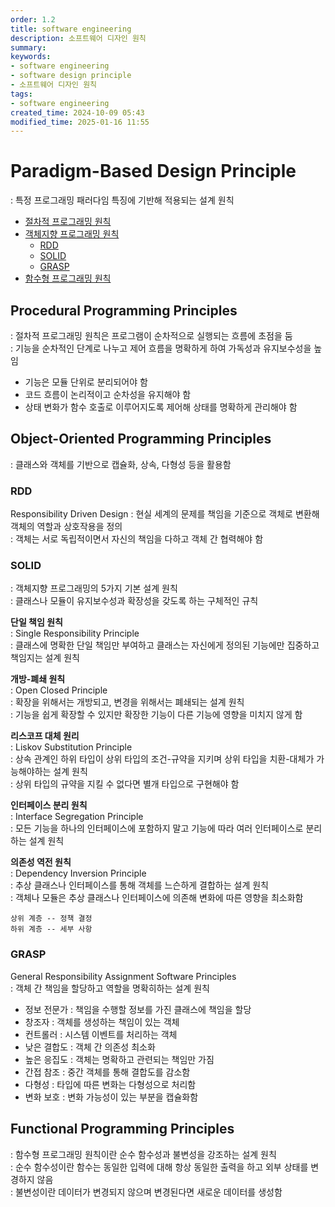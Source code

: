 ```yaml
---
order: 1.2
title: software engineering
description: 소프트웨어 디자인 원칙
summary:
keywords:
- software engineering
- software design principle
- 소프트웨어 디자인 원칙
tags:
- software engineering
created_time: 2024-10-09 05:43
modified_time: 2025-01-16 11:55
---
```


# Paradigm-Based Design Principle
: 특정 프로그래밍 패러다임 특징에 기반해 적용되는 설계 원칙  

- [절차적 프로그래밍 원칙](#procedural-programming-principles)
- [객체지향 프로그래밍 원칙](#object-oriented-programming-principles)
  - [RDD](#rdd)
  - [SOLID](#solid)
  - [GRASP](#grasp)
- [함수형 프로그래밍 원칙](#functional-programming-principles)



## Procedural Programming Principles
: 절차적 프로그래밍 원칙은 프로그램이 순차적으로 실행되는 흐름에 초점을 둠  
: 기능을 순차적인 단계로 나누고 제어 흐름을 명확하게 하여 가독성과 유지보수성을 높임  

- 기능은 모듈 단위로 분리되어야 함
- 코드 흐름이 논리적이고 순차성을 유지해야 함
- 상태 변화가 함수 호출로 이루어지도록 제어해 상태를 명확하게 관리해야 함 



## Object-Oriented Programming Principles
: 클래스와 객체를 기반으로 캡슐화, 상속, 다형성 등을 활용함  


### RDD
Responsibility Driven Design
: 현실 세계의 문제를 책임을 기준으로 객체로 변환해 객체의 역할과 상호작용을 정의  
: 객체는 서로 독립적이면서 자신의 책임을 다하고 객체 간 협력해야 함  



### SOLID
: 객체지향 프로그래밍의 5가지 기본 설계 원칙  
: 클래스나 모듈이 유지보수성과 확장성을 갖도록 하는 구체적인 규칙


**단일 책임 원칙**  
: Single Responsibility Principle  
: 클래스에 명확한 단일 책임만 부여하고 클래스는 자신에게 정의된 기능에만 집중하고 책임지는 설계 원칙  


**개방-폐쇄 원칙**  
: Open Closed Principle  
: 확장을 위해서는 개방되고, 변경을 위해서는 폐쇄되는 설계 원칙  
: 기능을 쉽게 확장할 수 있지만 확장한 기능이 다른 기능에 영향을 미치지 않게 함  


**리스코프 대체 원리**  
: Liskov Substitution Principle   
: 상속 관계인 하위 타입이 상위 타입의 조건-규약을 지키며 상위 타입을 치환-대체가 가능해야하는 설계 원칙     
: 상위 타입의 규약을 지킬 수 없다면 별개 타입으로 구현해야 함   


**인터페이스 분리 원칙**  
: Interface Segregation Principle  
: 모든 기능을 하나의 인터페이스에 포함하지 말고 기능에 따라 여러 인터페이스로 분리하는 설계 원칙   


**의존성 역전 원칙**  
: Dependency Inversion Principle  
: 추상 클래스나 인터페이스를 통해 객체를 느슨하게 결합하는 설계 원칙  
: 객체나 모듈은 추상 클래스나 인터페이스에 의존해 변화에 따른 영향을 최소화함  

```
상위 계층 -- 정책 결정
하위 계층 -- 세부 사항  
```



### GRASP
General Responsibility Assignment Software Principles  
: 객체 간 책임을 할당하고 역할을 명확히하는 설계 원칙 

- 정보 전문가 : 책임을 수행할 정보를 가진 클래스에 책임을 할당
- 창조자 : 객체를 생성하는 책임이 있는 객체
- 컨트롤러 : 시스템 이벤트를 처리하는 객체
- 낮은 결합도 : 객체 간 의존성 최소화
- 높은 응집도 : 객체는 명확하고 관련되는 책임만 가짐
- 간접 참조 : 중간 객체를 통해 결합도를 감소함
- 다형성 : 타입에 따른 변화는 다형성으로 처리함
- 변화 보호 : 변화 가능성이 있는 부분을 캡슐화함



## Functional Programming Principles
: 함수형 프로그래밍 원칙이란 순수 함수성과 불변성을 강조하는 설계 원칙  
: 순수 함수성이란 함수는 동일한 입력에 대해 항상 동일한 출력을 하고 외부 상태를 변경하지 않음  
: 불변성이란 데이터가 변경되지 않으며 변경된다면 새로운 데이터를 생성함  